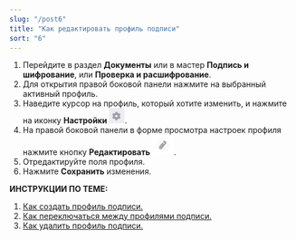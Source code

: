 ```yaml
---
slug: "/post6"
title: "Как редактировать профиль подписи"
sort: "6"
---
```


1. Перейдите в раздел **Документы** или в мастер **Подпись и шифрование**, или **Проверка и расшифрование**.
2. Для открытия правой боковой панели нажмите на выбранный активный профиль.
3. Наведите курсор на профиль, который хотите изменить, и  нажмите на иконку **Настройки** ![settings-post-button.jpg](./images/settings-post-button.jpg "Настройки").
4. На правой боковой панели в форме просмотра настроек профиля нажмите кнопку **Редактировать** ![edit-button.jpg](./images/edit-button.jpg "Редактировать"). 
5. Отредактируйте поля профиля.
6. Нажмите **Сохранить** изменения.

**ИНСТРУКЦИИ ПО ТЕМЕ:**
1. [Как создать профиль подписи.](docs\v3.0-Beta\004-documents\create-profile.md)
2. [Как переключаться между профилями подписи.](docs\v3.0-Beta\004-documents\select-profile.md)
3. [Как удалить профиль подписи.](docs\v3.0-Beta\004-documents\delete-profile-sign.md)
